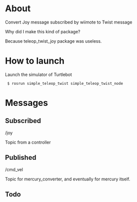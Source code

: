 # About
Convert Joy message subscribed by wiimote to Twist message

Why did I make this kind of package?

Because teleop_twist_joy package was useless.

# How to launch
Launch the simulator of Turtlebot
```
 $ rosrun simple_teleop_twist simple_teleop_twist_node
```

# Messages
## Subscribed
/joy

Topic from a controller

## Published
/cmd_vel

Topic for mercury_converter, and eventually for mercury itself.

## Todo